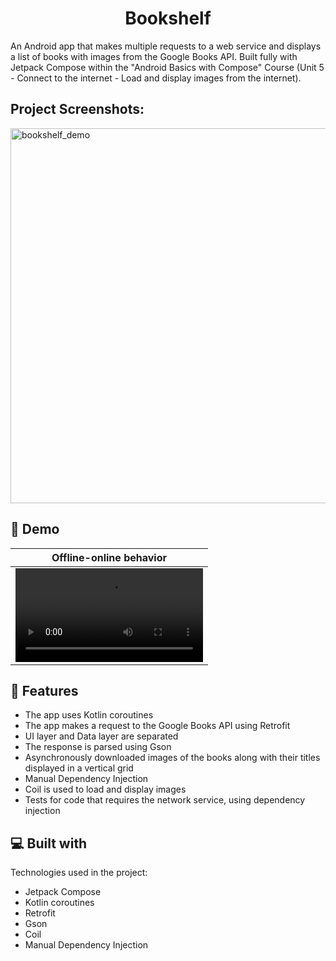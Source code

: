 <h1 align="center" id="title">Bookshelf</h1>

<p id="description">An Android app that makes multiple requests to a web service and displays a list of books with images from the Google Books API. Built fully with Jetpack Compose within the "Android Basics with Compose" Course (Unit 5 - Connect to the internet - Load and display images from the internet).</p>

<h2>Project Screenshots:</h2>
<img width="600" alt="bookshelf_demo" src="https://github.com/alinachroma/Bookshelf/assets/40247900/0c96f5aa-2d31-477b-a18a-6fec3519d2ce">

## 🚀 Demo
| Offline-online behavior  |  
| ------------- | 
| <video src="https://github.com/alinachroma/Bookshelf/assets/40247900/10ef774e-e295-4f09-81cb-d1ec9562943f"> |

<h2>🧐 Features</h2>

*   The app uses Kotlin coroutines
*   The app makes a request to the Google Books API using Retrofit
*   UI layer and Data layer are separated
*   The response is parsed using Gson
*   Asynchronously downloaded images of the books along with their titles displayed in a vertical grid
*   Manual Dependency Injection
*   Coil is used to load and display images
*   Tests for code that requires the network service, using dependency injection
  
<h2>💻 Built with</h2>

Technologies used in the project:

*   Jetpack Compose
*   Kotlin coroutines
*   Retrofit
*   Gson
*   Coil
*   Manual Dependency Injection
